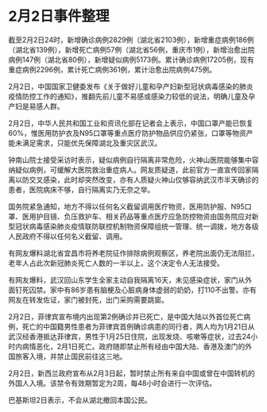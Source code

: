 # 2月2日事件整理

截至2月2日24时，新增确诊病例2829例（湖北省2103例），新增重症病例186例（湖北省139例），新增死亡病例57例（湖北省56例，重庆市1例），新增治愈出院病例147例（湖北省80例），新增疑似病例5173例。累计确诊病例17205例，现有重症病例2296例，累计死亡病例361例，累计治愈出院病例475例。

2月2日，中国国家卫健委发布《关于做好儿童和孕产妇新型冠状病毒感染的肺炎疫情防控工作的通知》，推翻先前儿童不易感或感染力较低的说法，明确儿童及孕产妇是易感人群。

2月2日，中华人民共和国工业和资讯化部在记者会上表示，中国口罩产能已恢复60%，惟医用防护衣及N95口罩等重点医疗防护物品供应仍紧张，口罩等物资产能未满足需求，只能优先保障湖北及重灾区武汉。

钟南山院士接受采访时表示，疑似病例自行隔离非常危险，火神山医院能够集中容纳疑似病例，可缓解大医院救治重症病人。网友质疑道，此前官方一直宣传回家隔离以防交叉感染，此时却突然改变，亦有人质疑火神山仅够容纳武汉市半天确诊的患者，医院病床不够，自行隔离实乃无奈之举。

国务院紧急通知，地方不得以任何名义截留调用医疗物资，医用防护服、N95口罩、医用护目镜、负压救护车、相关药品等重点医疗应急防控物资由国务院应对新型冠状病毒感染肺炎疫情联防联控机制物资保障组统一管理、统一调拨，地方各级人民政府不得以任何名义截留、调用。

有网友爆料湖北省宜昌市将养老院征作排除病例观察区，养老院出面仍无法阻拦，老年人占此次新冠肺炎死亡人数的一半以上，这个决定令人无法接受。

有网友爆料，武汉回山东学生全家主动自我隔离16天，未见感染症状，家门从外面钉死囚禁。家中有86岁患有脑梗及心脏病身体虚弱的奶奶，打110不出警。亦有网友在转发佐证，家门被封死，出门采购需要跳窗。

2月2日，菲律宾宣布境内出现第2例确诊并已死亡，是中国大陆以外首位死亡病例，死亡的中国籍男性患者为菲律宾首例确诊病患的同行者，两人均为1月21日从武汉经香港抵达菲律宾，男性于1月25日住院，出现发烧、咳嗽等症状，过去24小时内病情恶化，2月1日死亡。政府随即禁止所有经由中国大陆、香港及澳门的外国旅客入境，并禁止国民前往这三地。

2月2日，新西兰政府宣布从2月3日起，暂时禁止所有来自中国或曾在中国转机的外国人入境。该禁令有效期暂定为2周，每48小时会进行一次评估。

巴基斯坦2日表示，不会从湖北撤回本国公民。
